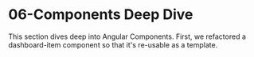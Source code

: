 # 06-Components Deep Dive

This section dives deep into Angular Components.
First, we refactored a dashboard-item component so that it's re-usable as a template.
